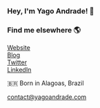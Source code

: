 ### Hey, I'm Yago Andrade! 👋
      
### Find me elsewhere 🌎
<a href="https://www.yagoandrade.com/" target="_blank">Website</a> 
<br>
<a href="https://blog.yagoandrade.com/" target="_blank">Blog</a>
<br>
<a href="https://www.twitter.com/in/yagoandradev/" target="_blank">Twitter</a>
<br>
<a href="https://www.linkedin.com/in/YagoAndrade/" target="_blank">LinkedIn</a>

🇧🇷 Born in Alagoas, Brazil

<a href="mailto:contact@yagoandrade.com" target="_blank">contact@yagoandrade.com</a>
